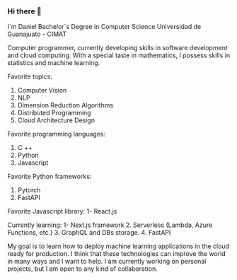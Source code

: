 ### Hi there 👋

I´m Daniel 
Bachelor´s Degree in Computer Science 
Universidad de Guanajuato - CIMAT

Computer programmer, currently developing skills in software development and cloud computing. With a special taste in mathematics, I possess skills in statistics and machine learning.

Favorite topics:

1. Computer Vision
2. NLP
3. Dimension Reduction Algorithms
4. Distributed Programming
5. Cloud Architecture Design

Favorite programming languages:
1. C ++
2. Python
3. Javascript

Favorite Python frameworks:
1. Pytorch
2. FastAPI

Favorite Javascript library:
1- React.js

Currently learning:
1- Next.js framework
2. Serverless (Lambda, Azure Functions, etc.)
3. GraphQL and DBs storage.
4. FastAPI

My goal is to learn how to deploy machine learning applications in the cloud ready for production. I think that these technologies can improve the world in many ways and I want to help.
I am currently working on personal projects, but I am open to any kind of collaboration.
